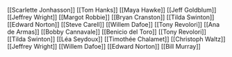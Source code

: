 [[Scarlette Jonhasson]]
[[Tom Hanks]]
[[Maya Hawke]]
[[Jeff Goldblum]]
[[Jeffrey Wright]]
[[Margot Robbie]]
[[Bryan Cranston]]
[[Tilda Swinton]]
[[Edward Norton]]
[[Steve Carell]]
[[Willem Dafoe]]
[[Tony Revolori]]
[[Ana de Armas]]
[[Bobby Cannavale]]
[[Benicio del Toro]]
[[Tony Revolori]]
[[Tilda Swinton]]
[[Léa Seydoux]]
[[Timothée Chalamet]]
[[Christoph Waltz]]
[[Jeffrey Wright]]
[[Willem Dafoe]]
[[Edward Norton]]
[[Bill Murray]]
